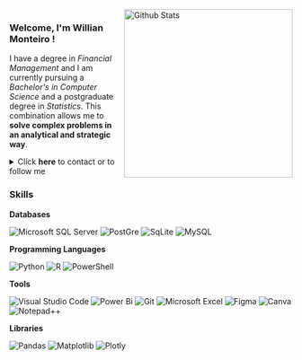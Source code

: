 <img align="right" width="300" src="https://github-readme-stats.vercel.app/api/top-langs/?username=WillianMonteiro23&theme=dark&hide_border=false&include_all_commits=true&count_private=true&layout=compact" alt="Github Stats"/>
  
### Welcome, I'm Willian Monteiro !
    
I have a degree in *Financial Management* and I am currently pursuing a *Bachelor's in Computer Science* and a postgraduate degree in *Statistics*. This combination allows me to **solve complex problems in an analytical and strategic way**.

<details>
  <summary> Click <b>here</b> to contact or to follow me </summary>

<p>
      <a href="mailto:willianmontteiro23@gmail.com" title="Gmail">
        <img src="https://img.shields.io/badge/Gmail-D14836?style=for-the-badge&logo=gmail&logoColor=white" alt="Gmail"/>
      </a>
      <a href="https://www.linkedin.com/in/williansdmonteiro" title="LinkedIn">
        <img src="https://img.shields.io/badge/LinkedIn-0077B5?style=for-the-badge&logo=linkedin&logoColor=white" alt="LinkedIn"/>
      </a>
  <a href="https://institutodatadriven.blogspot.com/" title="Blogger">
        <img src="https://img.shields.io/badge/Blogger-FF5722?style=for-the-badge&logo=blogger&logoColor=white" alt="Blogger"/>
      </a>
      <a href="https://wa.me/5515991563946" title="WhatsApp">
        <img src="https://img.shields.io/badge/WhatsApp-25D366?style=for-the-badge&logo=whatsapp&logoColor=white" alt="WhatsApp"/>
      </a>
    </p>
</details>

### Skills

**Databases**

![Microsoft SQL Server](https://img.shields.io/badge/Microsoft_SQL_Server-CC2927?style=for-the-badge&logo=microsoft-sql-server&logoColor=white)
![PostGre](https://img.shields.io/badge/PostgreSQL-316192?style=for-the-badge&logo=postgresql&logoColor=white)
![SqLite](https://img.shields.io/badge/SQLite-07405E?style=for-the-badge&logo=sqlite&logoColor=white)
![MySQL](https://img.shields.io/badge/MySQL-00000F?style=for-the-badge&logo=mysql&logoColor=white)


**Programming Languages**

![Python](https://img.shields.io/badge/Python-3776AB?style=for-the-badge&logo=python&logoColor=white)
![R](https://img.shields.io/badge/r-%23276DC3.svg?style=for-the-badge&logo=r&logoColor=white)
![PowerShell](https://img.shields.io/badge/PowerShell-%235391FE.svg?style=for-the-badge&logo=powershell&logoColor=white)

**Tools**

![Visual Studio Code](https://img.shields.io/badge/Visual%20Studio%20Code-0078d7.svg?style=for-the-badge&logo=visual-studio-code&logoColor=white)
![Power Bi](https://img.shields.io/badge/power_bi-F2C811?style=for-the-badge&logo=powerbi&logoColor=black)
![Git](https://img.shields.io/badge/git-%23F05033.svg?style=for-the-badge&logo=git&logoColor=white)
![Microsoft Excel](https://img.shields.io/badge/Microsoft_Excel-217346?style=for-the-badge&logo=microsoft-excel&logoColor=white)
![Figma](https://img.shields.io/badge/figma-%23F24E1E.svg?style=for-the-badge&logo=figma&logoColor=white)
![Canva](https://img.shields.io/badge/Canva-%2300C4CC.svg?style=for-the-badge&logo=Canva&logoColor=white)
![Notepad++](https://img.shields.io/badge/Notepad++-90E59A.svg?style=for-the-badge&logo=notepad%2b%2b&logoColor=black)


**Libraries**

![Pandas](https://img.shields.io/badge/pandas-%23150458.svg?style=for-the-badge&logo=pandas&logoColor=white)
![Matplotlib](https://img.shields.io/badge/Matplotlib-%23ffffff.svg?style=for-the-badge&logo=Matplotlib&logoColor=black)
![Plotly](https://img.shields.io/badge/Plotly-%233F4F75.svg?style=for-the-badge&logo=plotly&logoColor=white)
